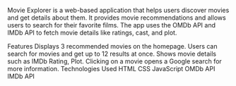 Movie Explorer is a web-based application that helps users discover movies and get details about them. It provides movie recommendations and allows users to search for their favorite films. The app uses the OMDb API and IMDb API to fetch movie details like ratings, cast, and plot.

Features
Displays 3 recommended movies on the homepage.
Users can search for movies and get up to 12 results at once.
Shows movie details such as IMDb Rating, Plot.
Clicking on a movie opens a Google search for more information.
Technologies Used
HTML
CSS
JavaScript
OMDb API
IMDb API
